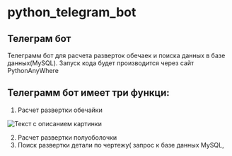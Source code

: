 # python_telegram_bot
## Телеграм бот
Телеграмм бот для расчета разверток обечаек и поиска данных в базе данных(MySQL). 
Запуск кода будет производится через сайт PythonAnyWhere
## Телеграмм бот имеет три функци:
1. Расчет развертки обечайки 
<image src="[/images/picture.jpg](https://drive.google.com/file/d/11R11oA05VWnk4nfGk1gFMEkpn1wZ3we-/view?usp=share_link)" alt="Текст с описанием картинки">

2. Расчет развертки полуоболочки
3. Поиск развертки детали по чертежу( запрос к базе данных MySQL, 
